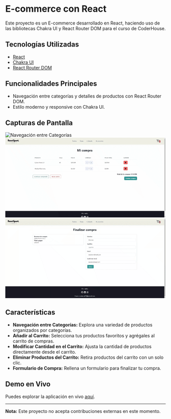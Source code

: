 # E-commerce con React

Este proyecto es un E-commerce desarrollado en React, haciendo uso de las bibliotecas Chakra UI y React Router DOM para el curso de CoderHouse.

## Tecnologías Utilizadas

- [React](https://reactjs.org/)
- [Chakra UI](https://chakra-ui.com/)
- [React Router DOM](https://reactrouter.com/)

## Funcionalidades Principales

- Navegación entre categorías y detalles de productos con React Router DOM.
- Estilo moderno y responsive con Chakra UI.

## Capturas de Pantalla

![Navegación entre Categorías](./src/assets/gif.gif)
![Carrito de Compras](./src/assets/gif2.gif)
![Formulario de Compra](./src/assets/gif3.gif)

## Características

- **Navegación entre Categorías:** Explora una variedad de productos organizados por categorías.
- **Añadir al Carrito:** Selecciona tus productos favoritos y agrégales al carrito de compras.
- **Modificar Cantidad en el Carrito:** Ajusta la cantidad de productos directamente desde el carrito.
- **Eliminar Productos del Carrito:** Retira productos del carrito con un solo clic.
- **Formulario de Compra:** Rellena un formulario para finalizar tu compra.

## Demo en Vivo

Puedes explorar la aplicación en vivo [aquí](https://pre-entrega-diaz.vercel.app/).

---

**Nota:** Este proyecto no acepta contribuciones externas en este momento.
